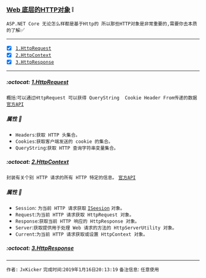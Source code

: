 ### [Web 底层的HTTP对象](#top) :grey_exclamation: <b id="top"></b>
`ASP.NET Core 无论怎么样都是基于Http的 所以那些HTTP对象是非常重要的,需要你去本质的了解`:white_check_mark:

------

- [x] [`1.HttpRequest`](#target1)
- [x] [`2.HttpContext`](#target2)
- [x] [`3.HttpResponse`](#target3)

------

#####  :octocat: [1.HttpRequest](#top) <b id="target1"></b> 
`概括`:`可以通过HttpRequest 可以获得 QueryString  Cookie Header From传递的数据 ` [`官方API`](https://docs.microsoft.com/zh-cn/dotnet/api/system.web.httprequest?view=netframework-4.7.2)

##### 属性 :speech_balloon:
* `Headers`:`获取 HTTP 头集合。`
* `Cookies`:`获取客户端发送的 cookie 的集合。`
* `QueryString`:`获取 HTTP 查询字符串变量集合。`

#####  :octocat: [2.HttpContext](#top) <b id="target2"></b> 
`封装有关个别 HTTP 请求的所有 HTTP 特定的信息。` [`官方API`](https://docs.microsoft.com/zh-cn/dotnet/api/system.web.httpcontext?view=netframework-4.7.2)
##### 属性 :speech_balloon:
* `Session`: `为当前 HTTP 请求获取` [`ISeesion`](https://docs.microsoft.com/zh-cn/dotnet/api/microsoft.aspnetcore.http.isession?view=aspnetcore-2.2) `对象。`
* `Request`:`为当前 HTTP 请求获取 HttpRequest 对象。`
* `Response`:`获取当前 HTTP 响应的 HttpResponse 对象。`
* `Server`:`获取提供用于处理 Web 请求的方法的 HttpServerUtility 对象。`
* `Current`:`为当前 HTTP 请求获取或设置 HttpContext 对象。`
#####  :octocat: [3.HttpResponse](#top) <b id="target3"></b> 



--------------------
`作者:` `JxKicker` 
`完成时间`:`2019年1月16日20:13:19`
`备注信息`: `任意使用` 
